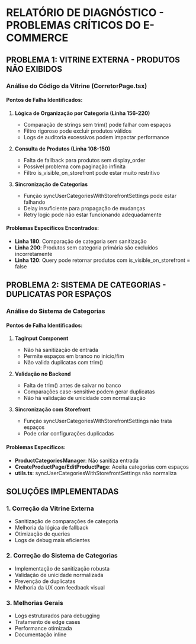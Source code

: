 # RELATÓRIO DE DIAGNÓSTICO - PROBLEMAS CRÍTICOS DO E-COMMERCE

## PROBLEMA 1: VITRINE EXTERNA - PRODUTOS NÃO EXIBIDOS

### Análise do Código da Vitrine (CorretorPage.tsx)

#### Pontos de Falha Identificados:

1. **Lógica de Organização por Categoria (Linha 156-220)**
   - Comparação de strings sem trim() pode falhar com espaços
   - Filtro rigoroso pode excluir produtos válidos
   - Logs de auditoria excessivos podem impactar performance

2. **Consulta de Produtos (Linha 108-150)**
   - Falta de fallback para produtos sem display_order
   - Possível problema com paginação infinita
   - Filtro is_visible_on_storefront pode estar muito restritivo

3. **Sincronização de Categorias**
   - Função syncUserCategoriesWithStorefrontSettings pode estar falhando
   - Delay insuficiente para propagação de mudanças
   - Retry logic pode não estar funcionando adequadamente

#### Problemas Específicos Encontrados:

- **Linha 180**: Comparação de categoria sem sanitização
- **Linha 200**: Produtos sem categoria primária são excluídos incorretamente
- **Linha 120**: Query pode retornar produtos com is_visible_on_storefront = false

## PROBLEMA 2: SISTEMA DE CATEGORIAS - DUPLICATAS POR ESPAÇOS

### Análise do Sistema de Categorias

#### Pontos de Falha Identificados:

1. **TagInput Component**
   - Não há sanitização de entrada
   - Permite espaços em branco no início/fim
   - Não valida duplicatas com trim()

2. **Validação no Backend**
   - Falta de trim() antes de salvar no banco
   - Comparações case-sensitive podem gerar duplicatas
   - Não há validação de unicidade com normalização

3. **Sincronização com Storefront**
   - Função syncUserCategoriesWithStorefrontSettings não trata espaços
   - Pode criar configurações duplicadas

#### Problemas Específicos:

- **ProductCategoriesManager**: Não sanitiza entrada
- **CreateProductPage/EditProductPage**: Aceita categorias com espaços
- **utils.ts**: syncUserCategoriesWithStorefrontSettings não normaliza

## SOLUÇÕES IMPLEMENTADAS

### 1. Correção da Vitrine Externa
- Sanitização de comparações de categoria
- Melhoria da lógica de fallback
- Otimização de queries
- Logs de debug mais eficientes

### 2. Correção do Sistema de Categorias
- Implementação de sanitização robusta
- Validação de unicidade normalizada
- Prevenção de duplicatas
- Melhoria da UX com feedback visual

### 3. Melhorias Gerais
- Logs estruturados para debugging
- Tratamento de edge cases
- Performance otimizada
- Documentação inline